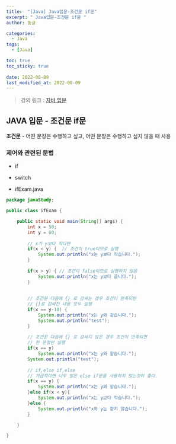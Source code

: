 ```yaml
---
title:  "[Java] Java입문-조건문 if문"
excerpt: " Java입문-조건문 if문 "
author: 동글

categories:
  - Java
tags:
  - [Java]

toc: true
toc_sticky: true
 
date: 2022-08-09
last_modified_at: 2022-08-09
---
```


> 강의 링크 : [자바 입문](https://programmers.co.kr/learn/courses/5)

## JAVA 입문 - 조건문 if문

**조건문** - 어떤 문장은 수행하고 싶고, 어떤 문장은 수행하고 싶지 않을 때 사용

### **제어와 관련된 문법**

- if
- switch

- ifExam.java

```java
package javaStudy;

public class ifExam {

	public static void main(String[] args) {
		int x = 50;
		int y = 60;
		
		// x가 y보다 작다면
		if(x < y) {  // 조건이 true이므로 실행
			System.out.println("x는 y보다 작습니다."); 
		}
		
		if(x > y) { // 조건이 false이므로 실행하지 않음
			System.out.println("x는 y보다 큽니다.");
		}
		
		
		// 조건문 다음에 {} 로 감싸는 경우 조건이 만족되면 
		// {}로 감싸진 내용 모두 실행
		if(x == y-10) {
			System.out.println("x는 y와 같습니다.");
			System.out.println("test");
		}
		
		// 조건문 다음에 {} 로 감싸지 않은 경우 조건이 만족되면
		// 한 문장만 실행
		if(x == y)
			System.out.println("x는 y와 같습니다.");
		System.out.println("test");
		
		// if,else if,else
		// 가급적이면 너무 많은 else if문을 사용하지 않는것이 좋다.
		if(x == y) {
			System.out.println("x는 y와 같습니다.");
		}else if(x < y){
			System.out.println("x는 y보다 작습니다.");
		}else {
			System.out.println("x와 y는 같지 않습니다.");
		}

	}

}
```